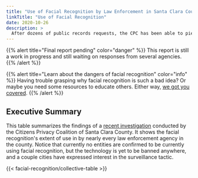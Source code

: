 ```yaml
---
title: "Use of Facial Recognition by Law Enforcement in Santa Clara County Past and Present"
linkTitle: "Use of Facial Recognition"
date: 2020-10-26
description: >
  After dozens of public records requests, the CPC has been able to piece together the history of the use of facial recognition in Santa Clara County. 
---
```


{{% alert title="Final report pending" color="danger" %}}
This report is still a work in progress and still waiting on responses from several agencies.
{{% /alert %}}

{{% alert title="Learn about the dangers of facial recognition" color="info" %}}
Having trouble grasping why facial recognition is such a bad idea? Or maybe you need some resources to educate others. Either way, [we got you covered](/resources/issues/facial-recognition/).
{{% /alert %}}

## Executive Summary
This table summarizes the findings of a [recent investigation](/reports/2020/use-of-facial-recognition/) conducted by the Citizens Privacy Coalition of Santa Clara County. It shows the facial recognition's extent of use in by nearly every law enforcement agency in the county. Notice that currently no entities are confirmed to be currently using facial recognition, but the technology is yet to be banned anywhere, and a couple cities have expressed interest in the surveillance tactic. 

{{< facial-recognition/collective-table >}}

